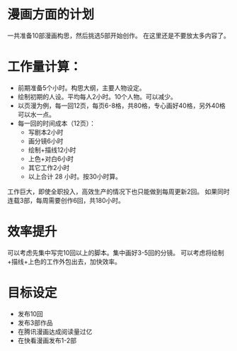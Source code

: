 # 漫画方面的计划



一共准备10部漫画构思，然后挑选5部开始创作。
在这里还是不要放太多内容了。

# 工作量计算：
- 前期准备5个小时。构思大纲，主要人物设定。
- 绘制初期的人设。平均每人2小时。10个人物。可以减少。
- 以页漫为例，每一回12页，每页6-8格，共80格，专心画好40格，另外40格可以水一点。
- 每一回的时间成本（12页）：
  - 写剧本2小时
  - 画分镜6小时
  - 绘制+描线12小时
  - 上色+对白6小时
  - 其它工作2小时
  - 以上合计 28 小时。按30小时算。

 工作巨大，即使全职投入，高效生产的情况下也只能做到每周更新2回。
 如果同时连载3部，每周需要创作6回，共180小时。
 
 # 效率提升
 可以考虑先集中写完10回以上的脚本。集中画好3-5回的分镜。
 可以考虑将绘制+描线+上色的工作外包出去，加快效率。




# 目标设定

- 发布10回
- 发布3部作品
- 在腾讯漫画达成阅读量过亿
- 在快看漫画发布1-2部


